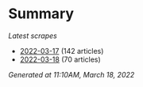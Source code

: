 # Summary
*Latest scrapes*
* [2022-03-17](https://github.com/nuuuwan/news_lk/blob/data/news_lk.2022-03-17.json) (142 articles)
* [2022-03-18](https://github.com/nuuuwan/news_lk/blob/data/news_lk.2022-03-18.json) (70 articles)

*Generated at 11:10AM, March 18, 2022*